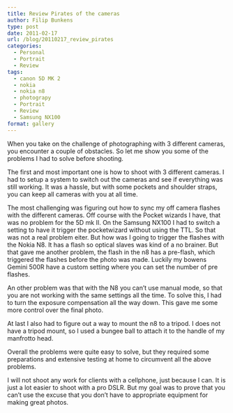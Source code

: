 ```yaml
---
title: Review Pirates of the cameras
author: Filip Bunkens
type: post
date: 2011-02-17
url: /blog/20110217_review_pirates
categories:
  - Personal
  - Portrait
  - Review
tags:
  - canon 5D MK 2
  - nokia
  - nokia n8
  - photograpy
  - Portrait
  - Review
  - Samsung NX100
format: gallery
---
```

When you take on the challenge of photographing with 3 different cameras, you encounter a couple of obstacles. So let me show you some of the problems I had to solve before shooting.

The first and most important one is how to shoot with 3 different cameras. I had to setup a system to switch out the cameras and see if everything was still working. It was a hassle, but with some pockets and shoulder straps, you can keep all cameras with you at all time.

The most challenging was figuring out how to sync my off camera flashes with the different cameras. Off course with the Pocket wizards I have, that was no problem for the 5D mk II. On the Samsung NX100 I had to switch a setting to have it trigger the pocketwizard without using the TTL. So that was not a real problem eiter. But how was I going to trigger the flashes with the Nokia N8. It has a flash so optical slaves was kind of a no brainer. But that gave me another problem, the flash in the n8 has a pre-flash, which triggered the flashes before the photo was made. Luckily my bowens Gemini 500R have a custom setting where you can set the number of pre flashes.

An other problem was that with the N8 you can&#8217;t use manual mode, so that you are not working with the same settings all the time. To solve this, I had to turn the exposure compensation all the way down. This gave me some more control over the final photo.

At last I also had to figure out a way to mount the n8 to a tripod. I does not have a tripod mount, so I used a bungee ball to attach it to the handle of my manfrotto head.

Overall the problems were quite easy to solve, but they required some preparations and extensive testing at home to circumvent all the above problems.

I will not shoot any work for clients with a cellphone, just because I can. It is just a lot easier to shoot with a pro DSLR. But my goal was to prove that you can&#8217;t use the excuse that you don&#8217;t have to appropriate equipment for making great photos.